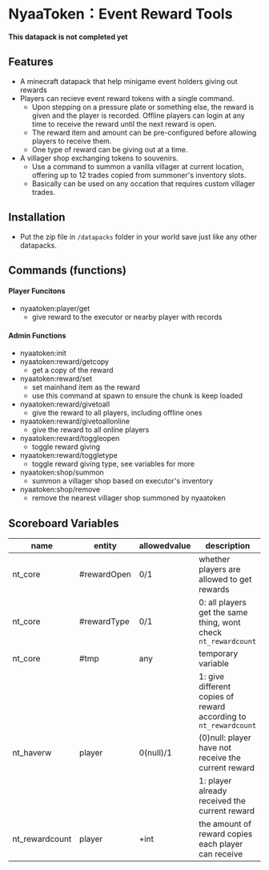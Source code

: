 # NyaaToken：Event Reward Tools

**This datapack is not completed yet**

## Features

- A minecraft datapack that help minigame event holders giving out rewards
- Players can recieve event reward tokens with a single command.
    - Upon stepping on a pressure plate or something else, the reward is given and the player is recorded. Offline players can login at any time to receive the reward until the next reward is open.
    - The reward item and amount can be pre-configured before allowing players to receive them.
    - One type of reward can be giving out at a time.
- A villager shop exchanging tokens to souvenirs.
    - Use a command to summon a vanilla villager at current location, offering up to 12 trades copied from summoner's inventory slots.
    - Basically can be used on any occation that requires custom villager trades.

## Installation

- Put the zip file in `/datapacks` folder in your world save just like any other datapacks.

## Commands (functions)

#### Player Funcitons

- nyaatoken:player/get
    - give reward to the executor or nearby player with records

#### Admin Functions

- nyaatoken:init
- nyaatoken:reward/getcopy
    - get a copy of the reward
- nyaatoken:reward/set
    - set mainhand item as the reward
    - use this command at spawn to ensure the chunk is keep loaded
- nyaatoken:reward/givetoall
    - give the reward to all players, including offline ones
- nyaatoken:reward/givetoallonline
    - give the reward to all online players
- nyaatoken:reward/toggleopen
    - toggle reward giving
- nyaatoken:reward/toggletype
    - toggle reward giving type, see variables for more
- nyaatoken:shop/summon
    - summon a villager shop based on executor's inventory
- nyaatoken:shop/remove
    - remove the nearest villager shop summoned by nyaatoken

## Scoreboard Variables

|name           |entity         |allowedvalue       |description |
|-              |-              |-                  |- |
|nt_core        |#rewardOpen    |0/1                |whether players are allowed to get rewards |
|nt_core        |#rewardType    |0/1                |0: all players get the same thing, wont check `nt_rewardcount` |
|nt_core        |#tmp           |any                |temporary variable |
|               |               |                   |1: give different copies of reward according to `nt_rewardcount` |
|nt_haverw      |player         |0(null)/1          |(0)null: player have not receive the current reward |
|               |               |                   |1: player already received the current reward |
|nt_rewardcount |player         |+int               |the amount of reward copies each player can receive |